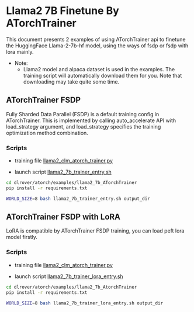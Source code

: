 # Llama2 7B Finetune By ATorchTrainer

This document presents 2 examples of using ATorchTrainer api to finetune the HuggingFace Llama-2-7b-hf model, using the ways of fsdp or fsdp with lora mainly.

- Note: 
    - Llama2 model and alpaca dataset is used in the examples. The training script will automatically download them for you. Note that downloading may take quite some time.


## ATorchTrainer FSDP

Fully Sharded Data Parallel (FSDP) is a default training config in ATorchTrainer. This is implemented by calling auto_accelerate API with load_strategy argument, and load_strategy specifies the training optimization method combination.

### Scripts

- training file [llama2_clm_atorch_trainer.py](llama2_clm_atorch_trainer.py)

- launch script [llama2_7b_trainer_entry.sh](llama2_7b_trainer_entry.sh)

```bash
cd dlrover/atorch/examples/llama2_7b_ATorchTrainer
pip install -r requirements.txt

WORLD_SIZE=8 bash llama2_7b_trainer_entry.sh output_dir
```


## ATorchTrainer FSDP with LoRA

LoRA is compatible by ATorchTrainer FSDP training, you can load peft lora model firstly.

### Scripts

- training file [llama2_clm_atorch_trainer.py](llama2_clm_atorch_trainer.py)

- launch script [llama2_7b_trainer_lora_entry.sh](llama2_7b_trainer_lora_entry.sh)

```bash
cd dlrover/atorch/examples/llama2_7b_AtorchTrainer
pip install -r requirements.txt

WORLD_SIZE=8 bash llama2_7b_trainer_lora_entry.sh output_dir
```
